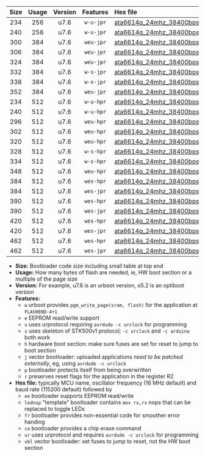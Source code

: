 |Size|Usage|Version|Features|Hex file|
|:-:|:-:|:-:|:-:|:--|
|234|256|u7.6|`w-u-jpr`|[ata6614q_24mhz_38400bps_ur_vbl.hex](https://raw.githubusercontent.com/stefanrueger/urboot/main/bootloaders/ata6614q/fcpu_24mhz/38400_bps/ata6614q_24mhz_38400bps_ur_vbl.hex)|
|240|256|u7.6|`w-u-jpr`|[ata6614q_24mhz_38400bps_lednop_ur_vbl.hex](https://raw.githubusercontent.com/stefanrueger/urboot/main/bootloaders/ata6614q/fcpu_24mhz/38400_bps/ata6614q_24mhz_38400bps_lednop_ur_vbl.hex)|
|300|384|u7.6|`weu-jpr`|[ata6614q_24mhz_38400bps_ee_ur_vbl.hex](https://raw.githubusercontent.com/stefanrueger/urboot/main/bootloaders/ata6614q/fcpu_24mhz/38400_bps/ata6614q_24mhz_38400bps_ee_ur_vbl.hex)|
|306|384|u7.6|`weu-jpr`|[ata6614q_24mhz_38400bps_ee_lednop_ur_vbl.hex](https://raw.githubusercontent.com/stefanrueger/urboot/main/bootloaders/ata6614q/fcpu_24mhz/38400_bps/ata6614q_24mhz_38400bps_ee_lednop_ur_vbl.hex)|
|324|384|u7.6|`weu-jpr`|[ata6614q_24mhz_38400bps_ee_lednop_fr_ur_vbl.hex](https://raw.githubusercontent.com/stefanrueger/urboot/main/bootloaders/ata6614q/fcpu_24mhz/38400_bps/ata6614q_24mhz_38400bps_ee_lednop_fr_ur_vbl.hex)|
|332|384|u7.6|`w-s-jpr`|[ata6614q_24mhz_38400bps_vbl.hex](https://raw.githubusercontent.com/stefanrueger/urboot/main/bootloaders/ata6614q/fcpu_24mhz/38400_bps/ata6614q_24mhz_38400bps_vbl.hex)|
|338|384|u7.6|`w-s-jpr`|[ata6614q_24mhz_38400bps_lednop_vbl.hex](https://raw.githubusercontent.com/stefanrueger/urboot/main/bootloaders/ata6614q/fcpu_24mhz/38400_bps/ata6614q_24mhz_38400bps_lednop_vbl.hex)|
|352|384|u7.6|`weu-jpr`|[ata6614q_24mhz_38400bps_ee_lednop_fr_ce_ur_vbl.hex](https://raw.githubusercontent.com/stefanrueger/urboot/main/bootloaders/ata6614q/fcpu_24mhz/38400_bps/ata6614q_24mhz_38400bps_ee_lednop_fr_ce_ur_vbl.hex)|
|234|512|u7.6|`w-u-hpr`|[ata6614q_24mhz_38400bps_ur.hex](https://raw.githubusercontent.com/stefanrueger/urboot/main/bootloaders/ata6614q/fcpu_24mhz/38400_bps/ata6614q_24mhz_38400bps_ur.hex)|
|240|512|u7.6|`w-u-hpr`|[ata6614q_24mhz_38400bps_lednop_ur.hex](https://raw.githubusercontent.com/stefanrueger/urboot/main/bootloaders/ata6614q/fcpu_24mhz/38400_bps/ata6614q_24mhz_38400bps_lednop_ur.hex)|
|296|512|u7.6|`weu-hpr`|[ata6614q_24mhz_38400bps_ee_ur.hex](https://raw.githubusercontent.com/stefanrueger/urboot/main/bootloaders/ata6614q/fcpu_24mhz/38400_bps/ata6614q_24mhz_38400bps_ee_ur.hex)|
|302|512|u7.6|`weu-hpr`|[ata6614q_24mhz_38400bps_ee_lednop_ur.hex](https://raw.githubusercontent.com/stefanrueger/urboot/main/bootloaders/ata6614q/fcpu_24mhz/38400_bps/ata6614q_24mhz_38400bps_ee_lednop_ur.hex)|
|320|512|u7.6|`weu-hpr`|[ata6614q_24mhz_38400bps_ee_lednop_fr_ur.hex](https://raw.githubusercontent.com/stefanrueger/urboot/main/bootloaders/ata6614q/fcpu_24mhz/38400_bps/ata6614q_24mhz_38400bps_ee_lednop_fr_ur.hex)|
|328|512|u7.6|`w-s-hpr`|[ata6614q_24mhz_38400bps.hex](https://raw.githubusercontent.com/stefanrueger/urboot/main/bootloaders/ata6614q/fcpu_24mhz/38400_bps/ata6614q_24mhz_38400bps.hex)|
|334|512|u7.6|`w-s-hpr`|[ata6614q_24mhz_38400bps_lednop.hex](https://raw.githubusercontent.com/stefanrueger/urboot/main/bootloaders/ata6614q/fcpu_24mhz/38400_bps/ata6614q_24mhz_38400bps_lednop.hex)|
|348|512|u7.6|`weu-hpr`|[ata6614q_24mhz_38400bps_ee_lednop_fr_ce_ur.hex](https://raw.githubusercontent.com/stefanrueger/urboot/main/bootloaders/ata6614q/fcpu_24mhz/38400_bps/ata6614q_24mhz_38400bps_ee_lednop_fr_ce_ur.hex)|
|384|512|u7.6|`wes-hpr`|[ata6614q_24mhz_38400bps_ee.hex](https://raw.githubusercontent.com/stefanrueger/urboot/main/bootloaders/ata6614q/fcpu_24mhz/38400_bps/ata6614q_24mhz_38400bps_ee.hex)|
|384|512|u7.6|`wes-jpr`|[ata6614q_24mhz_38400bps_ee_vbl.hex](https://raw.githubusercontent.com/stefanrueger/urboot/main/bootloaders/ata6614q/fcpu_24mhz/38400_bps/ata6614q_24mhz_38400bps_ee_vbl.hex)|
|390|512|u7.6|`wes-hpr`|[ata6614q_24mhz_38400bps_ee_lednop.hex](https://raw.githubusercontent.com/stefanrueger/urboot/main/bootloaders/ata6614q/fcpu_24mhz/38400_bps/ata6614q_24mhz_38400bps_ee_lednop.hex)|
|390|512|u7.6|`wes-jpr`|[ata6614q_24mhz_38400bps_ee_lednop_vbl.hex](https://raw.githubusercontent.com/stefanrueger/urboot/main/bootloaders/ata6614q/fcpu_24mhz/38400_bps/ata6614q_24mhz_38400bps_ee_lednop_vbl.hex)|
|420|512|u7.6|`wes-hpr`|[ata6614q_24mhz_38400bps_ee_lednop_fr.hex](https://raw.githubusercontent.com/stefanrueger/urboot/main/bootloaders/ata6614q/fcpu_24mhz/38400_bps/ata6614q_24mhz_38400bps_ee_lednop_fr.hex)|
|420|512|u7.6|`wes-jpr`|[ata6614q_24mhz_38400bps_ee_lednop_fr_vbl.hex](https://raw.githubusercontent.com/stefanrueger/urboot/main/bootloaders/ata6614q/fcpu_24mhz/38400_bps/ata6614q_24mhz_38400bps_ee_lednop_fr_vbl.hex)|
|462|512|u7.6|`wes-hpr`|[ata6614q_24mhz_38400bps_ee_lednop_fr_ce.hex](https://raw.githubusercontent.com/stefanrueger/urboot/main/bootloaders/ata6614q/fcpu_24mhz/38400_bps/ata6614q_24mhz_38400bps_ee_lednop_fr_ce.hex)|
|462|512|u7.6|`wes-jpr`|[ata6614q_24mhz_38400bps_ee_lednop_fr_ce_vbl.hex](https://raw.githubusercontent.com/stefanrueger/urboot/main/bootloaders/ata6614q/fcpu_24mhz/38400_bps/ata6614q_24mhz_38400bps_ee_lednop_fr_ce_vbl.hex)|

- **Size:** Bootloader code size including small table at top end
- **Usage:** How many bytes of flash are needed, ie, HW boot section or a multiple of the page size
- **Version:** For example, u7.6 is an urboot version, o5.2 is an optiboot version
- **Features:**
  + `w` urboot provides `pgm_write_page(sram, flash)` for the application at `FLASHEND-4+1`
  + `e` EEPROM read/write support
  + `u` uses urprotocol requiring `avrdude -c urclock` for programming
  + `s` uses skeleton of STK500v1 protocol; `-c urclock` and `-c arduino` both work
  + `h` hardware boot section: make sure fuses are set for reset to jump to boot section
  + `j` vector bootloader: uploaded applications *need to be patched externally*, eg, using `avrdude -c urclock`
  + `p` bootloader protects itself from being overwritten
  + `r` preserves reset flags for the application in the register R2
- **Hex file:** typically MCU name, oscillator frequency (16 MHz default) and baud rate (115200 default) followed by
  + `ee` bootloader supports EEPROM read/write
  + `lednop` "template" bootloader contains `mov rx,rx` nops that can be replaced to toggle LEDs
  + `fr` bootloader provides non-essential code for smoother error handing
  + `ce` bootloader provides a chip erase command
  + `ur` uses urprotocol and requires `avrdude -c urclock` for programming
  + `vbl` vector bootloader: set fuses to jump to reset, not the HW boot section
